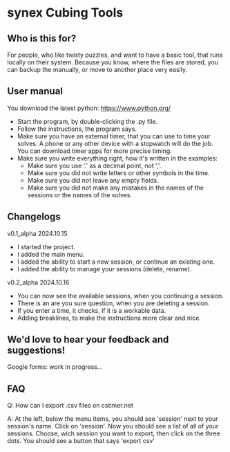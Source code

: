 # synex Cubing Tools

## Who is this for?

For people, who like twisty puzzles, and want to have a basic tool, that runs locally on their system. Because you know, where the files are stored, you can backup the manually, or move to another place very easily.

## User manual

You download the latest python: https://www.python.org/

- Start the program, by double-clicking the .py file.
- Follow the instructions, the program says.
- Make sure you have an external timer, that you can use to time your solves. A phone or any other device with a stopwatch will do the job. You can download timer apps for more precise timing.
- Make sure you write everything right, how it's written in the examples:
    - Make sure you use '.' as a decimal point, not ','.
    - Make sure you did not write letters or other symbols in the time.
    - Make sure you did not leave any empty fields.
    - Make sure you did not make any mistakes in the names of the sessions or the names of the solves.

## Changelogs

v0.1_alpha 2024.10.15
- I started the project.
- I added the main menu.
- I added the ability to start a new session, or continue an existing one.
- I added the ability to manage your sessions (delete, rename).

v0.2_alpha 2024.10.16
- You can now see the available sessions, when you continuing a session.
- There is an are you sure question, when you are deleting a session.
- If you enter a time, it checks, if it is a workable data.
- Adding breaklines, to make the instructions more clear and nice.

## We'd love to hear your feedback and suggestions!

Google forms: work in progress...

## FAQ

Q: How can I export .csv files on cstimer.net

A: At the left, below the menu items, you should see 'session' next to your session's name. Click on 'session'. Now you should see a list of all of your sessions. Choose, wich session you want to export, then click on the three dots. You should see a button that says 'export csv'


